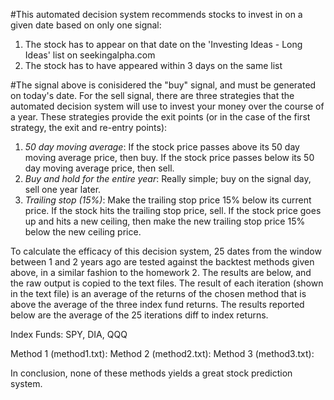 
#This automated decision system recommends stocks to invest in on a given date based on only one signal:
1. The stock has to appear on that date on the 'Investing Ideas - Long Ideas' list on seekingalpha.com
2. The stock has to have appeared within 3 days on the same list

#The signal above is conisidered the "buy" signal, and must be generated on today's date. For the sell signal, there are three strategies that the automated decision system will use to invest your money over the course of a year. These strategies provide the exit points (or in the case of the first strategy, the exit and re-entry points):
1. *50 day moving average*: If the stock price passes above its 50 day moving average price, then buy. If the stock price passes below its 50 day moving average price, then sell.
2. *Buy and hold for the entire year*: Really simple; buy on the signal day, sell one year later.
3. *Trailing stop (15%)*: Make the trailing stop price 15% below its current price. If the stock hits the trailing stop price, sell. If the stock price goes up and hits a new ceiling, then make the new trailing stop price 15% below the new ceiling price.

To calculate the efficacy of this decision system, 25 dates from the window between 1 and 2 years ago are tested against the backtest methods given above, in a similar fashion to the homework 2. The results are below, and the raw output is copied to the text files. The result of each iteration (shown in the text file) is an average of the returns of the chosen method that is above the average of the three index fund returns. The results reported below are the average of the 25 iterations diff to index returns.

Index Funds: SPY, DIA, QQQ

Method 1 (method1.txt): 
Method 2 (method2.txt): 
Method 3 (method3.txt): 

In conclusion, none of these methods yields a great stock prediction system.
